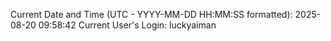 Current Date and Time (UTC - YYYY-MM-DD HH:MM:SS formatted): 2025-08-20 09:58:42
Current User's Login: luckyaiman

